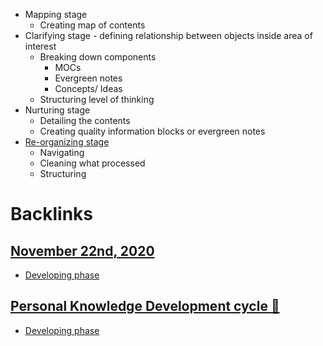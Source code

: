 - Mapping stage
    - Creating map of contents
- Clarifying stage - defining relationship between objects inside area of interest
    - Breaking down components
        - MOCs
        - Evergreen notes
        - Concepts/ Ideas
    - Structuring level of thinking
- Nurturing stage
    - Detailing the contents
    - Creating quality information blocks or evergreen notes
- [Re-organizing stage](<Re-organizing stage.md>)
    - Navigating
    - Cleaning what processed
    - Structuring

# Backlinks
## [November 22nd, 2020](<November 22nd, 2020.md>)
- [Developing phase](<Developing phase.md>)

## [Personal Knowledge Development cycle 🌲 ](<Personal Knowledge Development cycle 🌲 .md>)
- [Developing phase](<Developing phase.md>)

